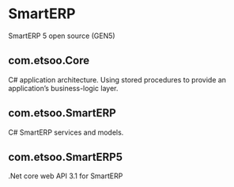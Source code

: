 # SmartERP
SmartERP 5 open source (GEN5)

## com.etsoo.Core
C# application architecture. Using stored procedures to provide an application’s business-logic layer.

## com.etsoo.SmartERP
C# SmartERP services and models.

## com.etsoo.SmartERP5
.Net core web API 3.1 for SmartERP
